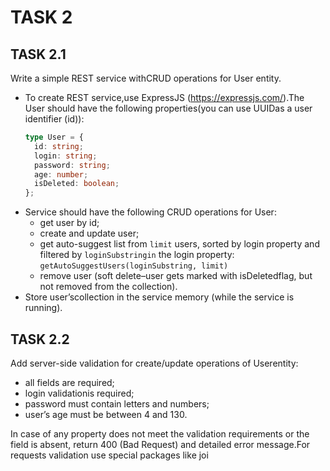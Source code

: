 # TASK 2

## TASK 2.1

Write a simple REST service withCRUD operations for User entity.

- To create REST service,use ExpressJS (https://expressjs.com/).The User should have the following properties(you can use UUIDas a user identifier (id)):
  ```ts
  type User = {
    id: string;
    login: string;
    password: string;
    age: number;
    isDeleted: boolean;
  };
  ```
- Service should have the following CRUD operations for User:
  - get user by id;
  - create and update user;
  - get auto-suggest list from `limit` users, sorted by login property and filtered by `loginSubstringin` the login property:
    `getAutoSuggestUsers(loginSubstring, limit)`
  - remove user (soft delete–user gets marked with isDeletedflag, but not removed from the collection).
- Store user’scollection in the service memory (while the service is running).

## TASK 2.2

Add server-side validation for create/update operations of Userentity:

- all fields are required;
- login validationis required;
- password must contain letters and numbers;
- user’s age must be between 4 and 130.

In case of any property does not meet the validation requirements or the field is absent, return 400 (Bad Request) and detailed error message.For requests validation use special packages like joi
